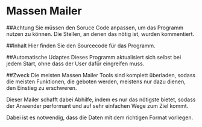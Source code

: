 ﻿# Massen Mailer


##Achtung
Sie müssen den Soruce Code anpassen, um das Programm nutzen zu können. Die Stellen, an denen das nötig ist, wurden kommentiert.

##Inhalt
Hier finden Sie den Sourcecode für das Programm.

##Automatische Udaptes
Dieses Programm aktualisiert sich selbst bei jedem Start, ohne dass der User dafür eingreifen muss.

##Zweck
Die meisten Massen Mailer Tools sind komplett überladen, sodass die meisten Funktionen, die geboten werden, meistens nur dazu dienen, den Einstieg zu erschweren.

Dieser Mailer schafft dabei Abhilfe, indem es nur das nötigste bietet, sodass der Anwender performant und auf sehr einfachen Wege zum Ziel kommt.

Dabei ist es notwendig, dass die Daten mit dem richtigen Format vorliegen.